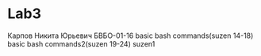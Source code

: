 # Lab3

Карпов Никита Юрьевич
БВБО-01-16
basic bash commands(suzen 14-18)
basic bash commands2(suzen 19-24)
suzen1
